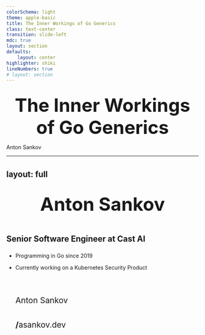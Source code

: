 ```yaml
---
colorSchema: light
theme: apple-basic
title: The Inner Workings of Go Generics
class: text-center
transition: slide-left
mdc: true
layout: section
defaults:
    layout: center
highlighter: shiki
lineNumbers: true
# layout: section
---
```


# The Inner Workings of Go Generics

<div class="absolute bottom-10">
  <span class="font-700">
    Anton Sankov
  </span>
</div>

<style>
h1 {
  font-weight: bold;
}
</style>

<!--
The last comment block of each slide will be treated as slide notes. It will be visible and editable in Presenter Mode along with the slide. [Read more in the docs](https://sli.dev/guide/syntax.html#notes)
-->

---
layout: full
---

<div class="grid grid-cols-[1fr_35%] gap-6" style="height: 100%">
<div>
  <div class="grid grid-rows justify-between" style="height: 100%">
  <div>
  
  # Anton Sankov
  ## Senior Software Engineer at Cast AI

  </div>

  - Programming in Go since 2019
  - Currently working on a Kubernetes Security Product

    <br>
    <div>
      <h2> <ri-linkedin-box-fill/><span style="font-weight: normal;"> Anton Sankov</span> </h2>
      <h2> <mdi-web/>/<ri-bluesky-fill/><span style="font-weight: normal;">asankov.dev</span> </h2>
    </div>
  </div>
</div>
  <div>
    <img src="https://github.com/asankov.png" style="border-radius: 50%;"/>
  </div>
</div>

<style>
  .mr-14{
    width: 200px;
  }

</style>

---
layout: statement
---

# What are Generics?

---
layout: statement
---

# A type of polymorphism that allows us to write code which work with different data-types while preserving type-safety

# Introduced in Go 1.18

<Links :hrefs="['https://en.wikipedia.org/wiki/Generic_programming']"/>

<style>
h1 {
  padding-bottom: 50px;
  font-size: 3rem !important;
}

</style>

---
layout: full
---

# Defining generic functions

<div class="full-center code-big">

```go {*}{lines: true}
func ToSlice[T any](a, b T) T[] {
  return []T{a, b}
}
```

</div>

<style>
.full-center {
  height: 100%;
  display: flex;
  flex-direction: row;
  align-items: center;
  justify-content: center;
  padding-bottom: 150px;
}

.code-big {
  --slidev-code-font-size: 1.5em !important;
  --slidev-code-line-height: 1.2em !important;
}
</style>


---
layout: full
---

# Calling generic functions

<div class="code-small pt-5px">

```go {*}{lines: true}
func ToSlice[T T](a, b T) T[] {
  return []T{a, b}
}
```

```go {4-5|7-8|10}{lines: true, startLine: 4}
intSlice := ToSlice[int](1, 2)           // intSlice if of type []int
floatSlice := ToSlice[float32](1.5, 2.5) // floatSlice if of type []float32

// type inference - we can be less verbose and omit the type
intSlice := ToSlice(1, 2) // intSlice if of type []int

anotherSlice := ToSlice(1, "string") // ❌ compile-time error: type mismatch
```

</div>

<style>
.code-small {
  --slidev-code-font-size: 0.9em !important;
  --slidev-code-line-height: 1em !important;
}
</style>

---
layout: statement
---

# A Little Bit of History

---
layout: default
---

# 2009

## Go is released to the world

<img src="./assets/hey-ho-lets-go.png" class="center" width="1000px"/>

<Links :hrefs="['https://opensource.googleblog.com/2009/11/hey-ho-lets-go.html']"/>

<style>
.center {
  display: block;
  margin-top: 50px;
  margin-left: auto;
  margin-right: auto;
  width: 75%;
}
</style>
---
layout: default
---

# Why create a new language?

<div style="margin-top: 100px; text-align: center;">

<v-click>

  # Simplicity <span style="font-weight: normal;">(over C++)</span>
</v-click>
<v-click>
  
  # Fast compilation time <span style="font-weight: normal;">(over C++)</span>
</v-click>
<v-click>
  
  # Fast runtime <span style="font-weight: normal;">(same as C++)</span>
</v-click>

<div class="text-red-500 pt-30px" v-click>

  # Generics complicate all three
</div>

</div>

<Links :hrefs="['https://opensource.googleblog.com/2009/11/hey-ho-lets-go.html']"/>

<style>
h1 {
  margin-bottom: 20px;
}
</style>

---
layout: default
---

# 2009 (less than 24 hours later)

## Someone complains about the lack of generics

<img src="./assets/someone-complains-both.png" class="block mt-2 mx-auto" width="500px">

<Links :hrefs="['https://groups.google.com/g/golang-nuts/c/70-pdwUUrbI/m/onMsQspcljcJ']"/>

<style>
h1 {
  margin-bottom: 20px;
}
</style>

---
layout: statement
---

# So what did the Go team did about that?

---

# 2009 <span class="font-normal"> - Language is publicly announced</span>

# 2010 <span class="font-normal">- First proposal for Generics -</span> Type Functions

# 2011 <span class="font-normal">- Second proposal for generics -</span> Generalized Types

# 2012 <span class="font-normal">- Go 1.0 is released</span>

# 2013 <span class="font-normal">- Third and fourth proposals -</span> Type Parameters and Generalized Types v2

# 2014

<style>
h1 {
  @apply pb-10px
}

h1::before {
   content: "";
    /* position: absolute; */
    /* left: -45px; Position the circle to align with the line */
    /* top: 0; */
    width: 25px;
    height: 25px;
    background: black;
    border-radius: 50%;
margin-top: 10px;
}
</style>

---

# 2015

# 2016

# 2017

# 2018 <span class="font-normal">- Fifth proposals -</span> Contracts

# 2019 <span class="font-normal">- Sixth proposals -</span> Contracts v2

# 2020

# 2021 <span class="font-normal">- Final and </span>ACCEPTED <span class="font-normal">proposal -</span> Type Parameters

<style>
h1 {
  @apply pb-10px
}

h1::before {
   content: "";
    /* position: absolute; */
    /* left: -45px; Position the circle to align with the line */
    /* top: 0; */
    width: 25px;
    height: 25px;
    background: black;
    border-radius: 50%;
margin-top: 10px;
}
</style>

---
layout: statement
---

# What took so long?

---
layout: default
---

<img src="./assets/the-generic-dilemma.png" class="block mt-2 mx-auto" width="500px"/>

<div v-click>

  # The generic dilemma is this:<br> do you want slow programmers, slow compilers and bloated binaries, or slow execution times?

</div>


<Links :hrefs="['https://research.swtch.com/generic']"/>

<style>
.default {
    padding-top: 10px
}

h1 {
  margin-top: 15px;
  text-align: center;
  font-size: 3rem;
  line-height: 1.2;
}
</style>
---
layout: default
---

<img src="./assets/the-generic-dilemma.png" class="block mt-2 mx-auto" width="500px"/>

<div class="fancy-table">

  | | Fast programmers | Fast compilers | Fast runtimes |
  | - | - | - | - |
  | <v-click at="1">C</v-click>    | <v-click at="+2">❌</v-click>  | <v-click at="+0">✅</v-click> | <v-click at="+0">✅</v-click> |
  | <v-click at="1">C++</v-click>  | <v-click at="+1">✅</v-click> | <v-click at="+0">❌</v-click> | <v-click at="+0">✅</v-click> |
  | <v-click at="1">Java</v-click> | <v-click at="+1">✅</v-click> | <v-click at="+0">✅</v-click> | <v-click at="+0">❌</v-click> |

</div>

<Links :hrefs="['https://research.swtch.com/generic']"/>

<style>
.default {
    padding-top: 10px
}

</style>
---
layout: statement
---

# <span class="font-normal">Let's talk</span> implementation

---
layout: default
---

# None of the proposals provides implementation

<img src="./assets/proposal-no-implementation.png" class="center pt-50px" width="1000px"/>

<Links :hrefs="['https://go.googlesource.com/proposal/+/refs/heads/master/design/43651-type-parameters.md#implementation']"/>

---
layout: statement
---

# Let's write more proposals

---
layout: default
---

# Stenciling
## The C++ Way

<img src="./assets/stenciling.png" class="center pt-50px" width="1700px"/>

<Links :hrefs="['https://github.com/golang/proposal/blob/master/design/generics-implementation-stenciling.md']"/>

---

<div class="flex">

<div class="codeblock code-medium">

# Before compilation
    
```go {*|5|6|*}{lines: true, at: '1'}
func Sum[T constraints.Ordered](a, b T) T {
    return a + b
}

i := Sum(1, 2)
f := Sum(1.5, 2.5)
```
</div>
<div class="codeblock code-medium flex flex-col">

# After compilation
    
```go {*|1-3,9|5-7,10|*}{lines: true, at: '1'}
func Sum_int(a, b int) int {
    return a + b
}

func Sum_float32(a, b float32) float32 {
    return a + b
}

i := Sum_int(1, 2)
f := Sum_float32(1.5, 2.5)
```
<span class="font-bold text-center pt-10px text-xl text-red-500">⚠️ Pseudo code ⚠️</span>
</div>
</div>

<Links :hrefs="['https://github.com/golang/proposal/blob/master/design/generics-implementation-stenciling.md']"/>

<style>
.codeblock {
  margin: 0 20px;
}

.code-medium {
  --slidev-code-font-size: 0.9em !important;
  --slidev-code-line-height: 1em !important;
}

h1 {
  text-align: center;
  padding-bottom: 20px;
}
</style>

---
layout: default
---

# Stenciling
## The C++ Way

<div class="list benefits text-2xl text-green-600 mt-50px font-bold">

  # Benefits
  
  - no performance penalty in runtime

</div>
<div class="drawbacks text-2xl text-red-600 font-bold">

  # Drawbacks
  
  - slower compilation time
  - bigger compiled binary size

</div>

<Links :hrefs="['https://github.com/golang/proposal/blob/master/design/generics-implementation-stenciling.md']"/>

<img v-click src="./assets/rejected.png" class="stamp">

---
layout: default
---

# Dictionaries
## The Java Way

<img src="./assets/dictionaries.png" class="center pt-20px" width="1700px"/>

<Links :hrefs="['https://github.com/golang/proposal/blob/master/design/generics-implementation-dictionaries.md', 'https://github.com/golang/proposal/blob/master/design/generics-implementation-dictionaries-go1.18.md']"/>

---

<div class="codeblock code-medium flex flex-col">

# Before compilation

```go {*}{lines: true}
func Sum[T constraints.Ordered](a, b T) T {
    return a + b
}

i := Sum(1, 2)
f := Sum(1.5, 2.5)
```

<Links :hrefs="['https://github.com/golang/proposal/blob/master/design/generics-implementation-dictionaries.md', 'https://github.com/golang/proposal/blob/master/design/generics-implementation-dictionaries-go1.18.md']"/>

</div>

<style>
  h1 {
  text-align: center;
  margin-bottom: 20px;
}
</style>
---

# After compilation

<div class="flex flex-row items-start">

  ```go
  type dictionary struct {
    T1 *runtime._type
    add func(a, b unsafe.Pointer) unsafe.Pointer
    // other fields and methods
  }
  
  func Sumg(
      dict dictionary, 
      a, b unsafe.Pointer
  ) unsafe.Pointer {
    return dict.add(a, b)
  }
  ```

  ```go
  intDictionary := dictionary{
    T1: reflect.TypeOf(a),
    add: func(a, b unsafe.Pointer) unsafe.Pointer {
        ai := *(*int)(a) // ai = 1
        bi := *(*int)(b) // bi = 2
        result := ai + bi // result = 3
        return unsafe.Pointer(&result)
    }
  }
  
  float32Dictionary := dictionary{ /* similar as intDictionary */ }
  
  a, b := 1, 2
  i := *(*int)Sumg(intDictionary, unsafe.Pointer(&a), unsafe.Pointer(&b))
  
  a, b := 1.5, 2.5
  f := *(*float32)Sumg(float32Dictionary, unsafe.Pointer(&a), unsafe.Pointer(&b))
  ```

</div>

<Links :hrefs="['https://github.com/golang/proposal/blob/master/design/generics-implementation-dictionaries.md', 'https://github.com/golang/proposal/blob/master/design/generics-implementation-dictionaries-go1.18.md']"/>

<style>
  pre.shiki {
    margin: 0 3px;
  }
</style>

---
layout: default
---

# Dictionaries
## The Java Way

<div class="list benefits text-2xl text-green-600 mt-50px font-bold">

  # Benefits
  
  - little to no performance penalty in compile-time

</div>
<div class="drawbacks text-2xl text-red-600 font-bold">

  # Drawbacks
  
  - slower runtime
  - more dereferences and method calls in runtime

</div>

<Links :hrefs="['https://github.com/golang/proposal/blob/master/design/generics-implementation-dictionaries.md', 'https://github.com/golang/proposal/blob/master/design/generics-implementation-dictionaries-go1.18.md']"/>

<img v-click src="./assets/rejected.png" class="stamp">

---
layout: default
---

# GC Shape Stenciling
## The Middle Ground

<img src="./assets/gc-shape-stenciling.png" class="center pt-20px" width="1700px"/>

<img v-click src="./assets/accepted.png" class="stamp">

<Links :hrefs="['https://github.com/golang/proposal/blob/master/design/generics-implementation-gcshape.md', 'https://github.com/golang/proposal/blob/master/design/generics-implementation-dictionaries-go1.18.md']"/>
---

```go
func PrintAndReturn[T fmt.Stringer](t T) T {
  fmt.Println(t.String())
  return t
}

type printableInt int 
type printableString string

func (i printableInt) String() string { return fmt.Sprintf("%d", i) }
func (i printableString) String() string { return string(s) }

type A struct{}
type B struct{}

func (a *A) String() string { return "A" }
func (a *B) String() string { return "B" }

func main() {
  _ = PrintAndReturn(printableInt(1))
  _ = PrintAndReturn(printableString("string"))

  _ = PrintAndReturn(&A{})
  _ = PrintAndReturn(&B{})
}
```
---

```shell {lines: false}
# build the program
go build -gcflags="-N -l" -o generics main.go

# dissasemble the executable
go tool objdump generics > objdump.txt
```

---

<div class="flex flex-row">

```go {*|24|25|27-28}{lines: false, at: '1'}
func PrintAndReturn[T fmt.Stringer](t T) T {
  fmt.Println(t.String())
  return t
}

type printableInt int 
type printableString string

func (i printableInt) String() string {
  return fmt.Sprintf("%d", i) 
}

func (i printableString) String() string { 
  return string(s) 
}

type A struct{}
type B struct{}

func (a *A) String() string { return "A" }
func (a *B) String() string { return "B" }

func main() {
  _ = PrintAndReturn(printableInt(1))
  _ = PrintAndReturn(printableString("string"))

  _ = PrintAndReturn(&A{})
  _ = PrintAndReturn(&B{})
}
```

```asm {*|1-6|8-13|15-19}{lines: false, at: '1'}
TEXT main.PrintAndReturn[go.shape.int](SB)
   main.go:5 0x10008c80 f9400b90 MOVD 16(R28), R16
   main.go:5 0x10008c84 eb3063ff CMP R16, RSP
   main.go:5 0x10008c88 54000269 BLS 19(PC)
   main.go:5 0x10008c8c f81c0ffe MOVD.W R30, -64(RSP)
   // more instructions

TEXT main.PrintAndReturn[go.shape.string](SB)
   main.go:5 0x10008c00 f9400b90 MOVD 16(R28), R16
   main.go:5 0x10008c04 eb3063ff CMP R16, RSP
   main.go:5 0x10008c08 540002a9 BLS 21(PC)
   main.go:5 0x10008c0c f81c0ffe MOVD.W R30, -64(RSP)
   // more instructions

TEXT main.PrintAndReturn[go.shape.*uint8](SB)
   main.go:5 0x10008c90 f9400b90 MOVD 16(R28), R16
   main.go:5 0x10008c94 eb3063ff CMP R16, RSP
   main.go:5 0x10008c98 54000269 BLS 19(PC)
   // more instructions
```

</div>

<style>
  pre.shiki {
    margin: 0 3px;
  }
</style>

---

<div class="flex flex-row">

```go {*|1-4}{lines: false, at: '1'}
func PrintAndReturn[T fmt.Stringer](t T) T {
  fmt.Println(t.String())
  return t
}

type printableInt int 
type printableString string

func (i printableInt) String() string { 
  return fmt.Sprintf("%d", i)
}

func (i printableString) String() string { 
  return string(s)
}

type A struct{}
type B struct{}

func (a *A) String() string { return "A" }
func (a *B) String() string { return "B" }

func main() {
  _ = PrintAndReturn(printableInt(1))
  _ = PrintAndReturn(printableString("string"))

  _ = PrintAndReturn(&A{})
  _ = PrintAndReturn(&B{})
}
```

<span style="margin: 0 6px;">

```asm {*|1-3|1,4-7|8|9-18}{lines: false, at: '1'}
TEXT main.PrintAndReturn[go.shape.*uint8](SB)
   main.go:6 0x10008e638 f90047e0 MOVD R0, 136(RSP)
   main.go:6 0x10008e63c f9004be1 MOVD R1, 144(RSP)
   main.go:6 0x10008e644 f94047fa MOVD 136(RSP), R26
   main.go:6 0x10008e648 3980035b MOVB (R26), R27
   main.go:6 0x10008e64c f9400341 MOVD (R26), R1
   main.go:6 0x10008e650 f9404be0 MOVD 144(RSP), R0
   main.go:6 0x10008e654 d63f0020 CALL (R1)
   main.go:6 0x10008e658 f90037e0 MOVD R0, 104(RSP)
   main.go:6 0x10008e65c f9003be1 MOVD R1, 112(RSP)
   main.go:6 0x10008e660 a905ffff STP (ZR, ZR), 88(RSP)
   main.go:6 0x10008e664 910163e1 ADD $88, RSP, R1
   main.go:6 0x10008e66c f9001fe1 MOVD R1, 56(RSP)
   main.go:6 0x10008e666 f94037e0 MOVD 104(RSP), R0
   main.go:6 0x10008e670 f9403be1 MOVD 112(RSP), R1
   main.go:6 0x10008e674 97fdec5f CALL runtime.convTstring(SB)
   // some instructions removed for brevity
   main.go:6    0x10008e6dc   97ffe621    CALL fmt.Println(SB)
```

<div>
<v-switch>
  <template #1>
    <div>
          <div>R0 - Type Dictionary</div>
          <div>R1 - Value t</div>
          <br>
          <div>Type Dictionary - 136(SRP)</div>
          <div>Value t - 144(RSP)</div>
          <br>
          <div>RSP - Current Stack Pointer</div> 
    </div>
  </template>
  <template #2>
    <div>
      <div>R0 - Value t</div>
      <div>R1 - (*A/*B).String()</div>
      <br>
      <div>Type Dictionary - 136(SRP)</div>
      <div>Value t - 144(RSP)</div>
      <br>
      <div>RSP - Current Stack Pointer</div>
    </div>
  </template>
  <template #4>
    <div class="text-center">
      Full example and instructions at <br> <a href="github.com/asankov/go-generics">github.com/asankov/go-generics</a>
      <img class="m-auto w-2/7" src="./assets/qr-github.png"/>
    </div>
  </template>
</v-switch>
</div>
</span>
</div>

---
layout: default
---

# GC Shape Stenciling
## The Middle Ground

<div class="list benefits text-2xl text-green-600 mt-50px font-bold">

  # Benefits
  
  - little performance penalty in compile-time
  - little (to high*) performance penalty in runtime

</div>
<div class="drawbacks text-2xl text-red-600 font-bold">

  # Drawbacks
  
  - little performance penalty in compile-time
  - little (to high*) performance penalty in runtime

</div>

<Links :hrefs="['https://github.com/golang/proposal/blob/master/design/generics-implementation-gcshape.md', 'https://github.com/golang/proposal/blob/master/design/generics-implementation-dictionaries-go1.18.md']"/>

---
layout: default
---

# How big can the runtime performance hit be?

<img src="./assets/planetscale.png">

<Links :hrefs="['https://planetscale.com/blog/generics-can-make-your-go-code-slower']"/>
---
layout: default
---

# How big can the runtime performance hit be?
## TLDR

<div class="flex flex-col">

  - Using generics in low-level mission critical code can have <span class="font-bold">big*</span> performance hit <br>
  (Using interface can cause similar, but <span class="font-bold">smaller*</span> performance hit)
  - <span class="font-bold">Worst case scenario*</span> is passing interfaces to generic methods <br>
  (double dictionary lookup and double dereferencing)
  
  - If this matters to you just don't use generics; non-generic code has not gotten slower 
  
  <span class="font-bold text-right">
    <div class="mb-10px" > baseline = 5 µs </div>
    <div> *big == 2-3 µs </div>
    <div> *smaller == 1-2 µs </div>
    <div> *worst case == 3-5 µs </div>
  </span>
</div>


<Links :hrefs="['https://planetscale.com/blog/generics-can-make-your-go-code-slower']"/>
---
layout: default
---

# Summary

<div class="mt-50px">
  
  - Generics have been a long-waited feature for some part of the community
  - The Go team finally shipped it after 13 years, because they wanted to make it right
  - There are some performance implications to using generics, but they will probably not impact a big percent of the language users
  - The performance can be improved in future releases, as the specs don't prevent further optimisations

</div>
---

<div class="fancy-table">

| | Fast programmers | Fast compilers | Fast runtimes |
| - | - | - | - |
| C    | ❌  |✅ | ✅ |
| C++  | ✅ | ❌ | ✅ |
| Java | ✅ | ✅ | ❌ |
| Go |  <v-click at="+1">✅</v-click> | <v-click at="+1"><span class="text-green-600 font-bold">Yes, mostly</span></v-click> | <v-click at="+1"><span class="text-orange-500 font-bold">Yes, with some caveats</span></v-click> |

</div>

---
layout: section
---

<div class="flex flex-col">

  # Thank you!
  
  # Questions?
  
  <div class="flex flex-rows justify-between mt-30px">
    <div style="text-align: right;">
      <h2> <ri-linkedin-box-fill/><span style="font-weight: normal;"> Anton Sankov</span> </h2>
      <h2> <mdi-web/>/<ri-bluesky-fill/><span style="font-weight: normal;">asankov.dev</span> </h2>
    </div>
    <div class="flex flex-col items-center">
      <div class="font-bold text-xl">Download the slides</div>
      <img style="width: 150px; margin: auto;" src="./assets/qr-github.png"/>
      <div class="font-bold text-xl"><a href="https://asankov.dev/go-generics">asankov.dev/go-generics</a></div>
    </div>
  </div>

</div>

<style>
h1 {
  margin: auto;
  padding: 15px 0;
}
h2 {
  padding: 5px 0;
}
</style>
